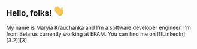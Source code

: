 ## Hello, folks! <img src="https://raw.githubusercontent.com/mariakravchenko/mariakravchenko/master/wave.gif" width="30px">

My name is Maryia Krauchanka and I'm a software developer engineer. I'm from Belarus currently working at EPAM. You can find me on [![LinkedIn][3.2]][3].
